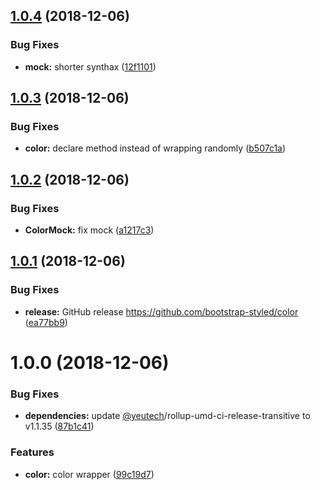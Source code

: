 ## [1.0.4](https://github.com/bootstrap-styled/color/compare/v1.0.3...v1.0.4) (2018-12-06)


### Bug Fixes

* **mock:** shorter synthax ([12f1101](https://github.com/bootstrap-styled/color/commit/12f1101))

## [1.0.3](https://github.com/bootstrap-styled/color/compare/v1.0.2...v1.0.3) (2018-12-06)


### Bug Fixes

* **color:** declare method instead of wrapping randomly ([b507c1a](https://github.com/bootstrap-styled/color/commit/b507c1a))

## [1.0.2](https://github.com/bootstrap-styled/color/compare/v1.0.1...v1.0.2) (2018-12-06)


### Bug Fixes

* **ColorMock:** fix mock ([a1217c3](https://github.com/bootstrap-styled/color/commit/a1217c3))

## [1.0.1](https://github.com/bootstrap-styled/color/compare/v1.0.0...v1.0.1) (2018-12-06)


### Bug Fixes

* **release:** GitHub release https://github.com/bootstrap-styled/color ([ea77bb9](https://github.com/bootstrap-styled/color/commit/ea77bb9))

# 1.0.0 (2018-12-06)


### Bug Fixes

* **dependencies:** update [@yeutech](https://module.kopaxgroup.com/yeutech)/rollup-umd-ci-release-transitive to v1.1.35 ([87b1c41](https://module.kopaxgroup.com/bootstrap-styled/color/commit/87b1c41))


### Features

* **color:** color wrapper ([99c19d7](https://module.kopaxgroup.com/bootstrap-styled/color/commit/99c19d7))
